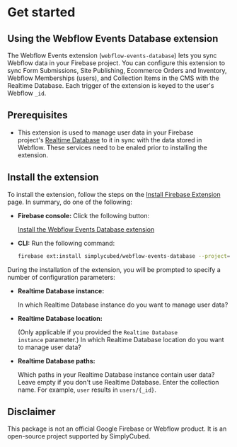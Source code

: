 # Get started

## Using the Webflow Events Database extension

The Webflow Events extension (`webflow-events-database`) lets you sync Webflow data in your Firebase project. You can configure this extension to sync Form Submissions, Site Publishing, Ecommerce Orders and Inventory, Webflow Memberships (users), and Collection Items in the CMS with the Realtime Database. Each trigger of the extension is keyed to the user's Webflow `_id`.

## Prerequisites

- This extension is used to manage user data in your Firebase project's [Realtime Database](https://firebase.google.com/docs/database) to it in sync with the data stored in Webflow. These services need to be enaled prior to installing the extension.

## **Install the extension**

To install the extension, follow the steps on the [Install Firebase Extension](https://firebase.google.com/docs/extensions/install-extensions) page. In summary, do one of the following:

- **Firebase console:** Click the following button:

  [Install the Webflow Events Database extension](https://console.firebase.google.com/project/_/extensions/install?ref=simplycubed%2Fwebflow-events-database)

- **CLI:** Run the following command:

  ```bash
  firebase ext:install simplycubed/webflow-events-database --project=projectId-or-alias
  ```

During the installation of the extension, you will be prompted to specify a number of configuration parameters:

- **Realtime Database instance:**

  In which Realtime Database instance do you want to manage user data?

- **Realtime Database location:**

  (Only applicable if you provided the `Realtime Database instance` parameter.) In which Realtime Database location do you want to manage user data?

- **Realtime Database paths:**

  Which paths in your Realtime Database instance contain user data? Leave empty if you don't use Realtime Database. Enter the collection name. For example, `user` results in `users/{_id}`.

## Disclaimer

This package is not an official Google Firebase or Webflow product. It is an open-source project supported by SimplyCubed.
